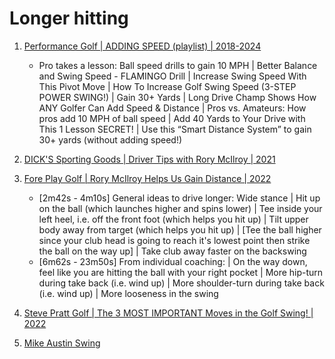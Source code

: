 # Longer hitting

1. [Performance Golf | ADDING SPEED (playlist) | 2018-2024](https://www.youtube.com/playlist?list=PL8MrHl56EEUAaYF0-dVCEFKkHSxiZRM47)
   - Pro takes a lesson: Ball speed drills to gain 10 MPH |
     Better Balance and Swing Speed - FLAMINGO Drill |
     Increase Swing Speed With This Pivot Move |
     How To Increase Golf Swing Speed (3-STEP POWER SWING!) |
     Gain 30+ Yards | Long Drive Champ Shows How ANY Golfer Can Add Speed & Distance |
     Pros vs. Amateurs: How pros add 10 MPH of ball speed |
     Add 40 Yards to Your Drive with This 1 Lesson SECRET! |
     Use this “Smart Distance System” to gain 30+ yards (without adding speed!)

1. [DICK'S Sporting Goods | Driver Tips with Rory McIlroy | 2021](https://www.youtube.com/watch?v=7AaJGv7ynV8)
1. [Fore Play Golf | Rory McIlroy Helps Us Gain Distance | 2022](https://www.youtube.com/watch?v=CdEK92u5gJc)
   - [2m42s - 4m10s] General ideas to drive longer:  Wide stance
     | Hit up on the ball (which launches higher and spins lower)
     | Tee inside your left heel, i.e. off the front foot (which helps you hit up)
     | Tilt upper body away from target (which helps you hit up)
     | [Tee the ball higher since your club head is going to reach it's lowest point then strike the ball on the way up]
     | Take club away faster on the backswing
   - [6m62s - 23m50s] From individual coaching: | On the way down, feel like you are hitting the ball with your right pocket
     | More hip-turn during take back (i.e. wind up) | More shoulder-turn during take back (i.e. wind up) | More looseness in the swing

1. [Steve Pratt Golf | The 3 MOST IMPORTANT Moves in the Golf Swing! | 2022](https://www.youtube.com/watch?v=s5VHLRFIaUA)
1. [Mike Austin Swing](people/Links_AustinSwing.md)

